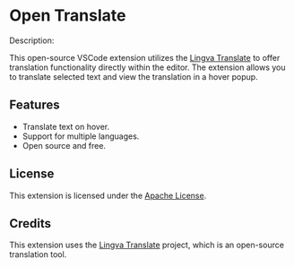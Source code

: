 # Open Translate

Description:

This open-source VSCode extension utilizes the [Lingva Translate](https://github.com/thedaviddelta/lingva-translate) to offer translation functionality directly within the editor. The extension allows you to translate selected text and view the translation in a hover popup.

## Features

- Translate text on hover.
- Support for multiple languages.
- Open source and free.

## License

This extension is licensed under the [Apache License](./LICENSE).

## Credits

This extension uses the [Lingva Translate](https://github.com/thedaviddelta/lingva-translate) project, which is an open-source translation tool.
